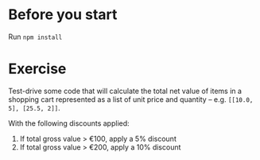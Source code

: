 # Before you start
Run `npm install`

# Exercise
Test-drive some code that will calculate the total net value of items in a shopping cart 
represented as a list of unit price and quantity – e.g. `[[10.0, 5], [25.5, 2]]`.

With the following discounts applied:
1. If total gross value > €100, apply a 5% discount
2. If total gross value > €200, apply a 10% discount
